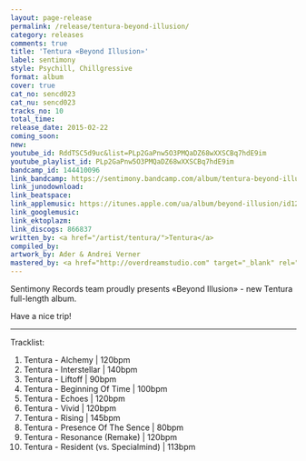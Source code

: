 ```yaml
---
layout: page-release
permalink: /release/tentura-beyond-illusion/
category: releases
comments: true
title: 'Tentura «Beyond Illusion»'
label: sentimony
style: Psychill, Chillgressive
format: album
cover: true
cat_no: sencd023
cat_nu: sencd023
tracks_no: 10
total_time: 
release_date: 2015-02-22
coming_soon: 
new: 
youtube_id: RddTSC5d9uc&list=PLp2GaPnw5O3PMQaDZ68wXXSCBq7hdE9im
youtube_playlist_id: PLp2GaPnw5O3PMQaDZ68wXXSCBq7hdE9im
bandcamp_id: 144410096
link_bandcamp: https://sentimony.bandcamp.com/album/tentura-beyond-illusion
link_junodownload: 
link_beatspace: 
link_applemusic: https://itunes.apple.com/ua/album/beyond-illusion/id1271862865?l=uk
link_googlemusic: 
link_ektoplazm: 
link_discogs: 866837
written_by: <a href="/artist/tentura/">Tentura</a>
compiled_by: 
artwork_by: Ader & Andrei Verner
mastered_by: <a href="http://overdreamstudio.com" target="_blank" rel="noopener">Makus (Overdream Studio)</a>
---
```


Sentimony Records team proudly presents «Beyond Illusion» - new Tentura full-length album.

Have a nice trip!

---
Tracklist:

01. Tentura - Alchemy \| 120bpm
02. Tentura - Interstellar \| 140bpm
03. Tentura - Liftoff \| 90bpm
04. Tentura - Beginning Of Time \| 100bpm
05. Tentura - Echoes \| 120bpm
06. Tentura - Vivid \| 120bpm
07. Tentura - Rising \| 145bpm
08. Tentura - Presence Of The Sence \| 80bpm
09. Tentura - Resonance (Remake) \| 120bpm
10. Tentura - Resident (vs. Specialmind) \| 113bpm
